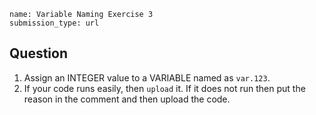 ```ngMeta
name: Variable Naming Exercise 3
submission_type: url
```

## Question

1. Assign an INTEGER value to a VARIABLE named as `var.123`.  
2. If your code runs easily, then `upload` it. If it does not run then put the reason in the comment and then upload the code.